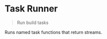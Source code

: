 # Task Runner

<? @include readme/badges.md ?>

> Run build tasks

Runs named task functions that return streams.

<? @include {=readme} install.md ?>

<? @exec mkapi *.js --title=API --level=2 ?>
<? @include {=readme} license.md links.md ?>
